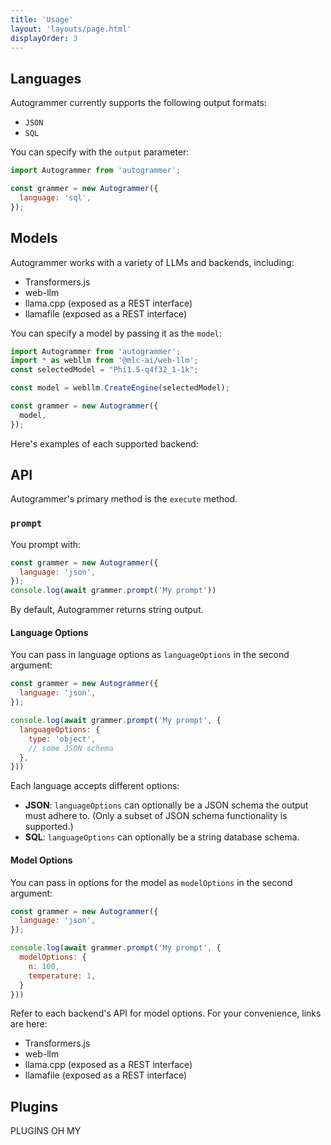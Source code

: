```yaml
---
title: 'Usage'
layout: 'layouts/page.html'
displayOrder: 3
---
```


## Languages

Autogrammer currently supports the following output formats:

- `JSON`
- `SQL`

You can specify with the `output` parameter:

```javascript
import Autogrammer from 'autogrammer';

const grammer = new Autogrammer({
  language: 'sql',
});
```

## Models

Autogrammer works with a variety of LLMs and backends, including:

- Transformers.js 
- web-llm
- llama.cpp (exposed as a REST interface)
- llamafile (exposed as a REST interface)

You can specify a model by passing it as the `model`:

```javascript
import Autogrammer from 'autogrammer';
import * as webllm from '@mlc-ai/web-llm';
const selectedModel = "Phi1.5-q4f32_1-1k";

const model = webllm.CreateEngine(selectedModel);

const grammer = new Autogrammer({
  model,
});
```

Here's examples of each supported backend:

## API

Autogrammer's primary method is the `execute` method.

### `prompt`

You prompt with:

```javascript
const grammer = new Autogrammer({
  language: 'json',
});
console.log(await grammer.prompt('My prompt'))
```

By default, Autogrammer returns string output.

#### Language Options

You can pass in language options as `languageOptions` in the second argument:

```javascript
const grammer = new Autogrammer({
  language: 'json',
});

console.log(await grammer.prompt('My prompt', {
  languageOptions: {
    type: 'object',
    // some JSON schema
  },
}))
```

Each language accepts different options:

- **JSON**: `languageOptions` can optionally be a JSON schema the output must adhere to. (Only a subset of JSON schema functionality is supported.)
- **SQL**: `languageOptions` can optionally be a string database schema.

#### Model Options

You can pass in options for the model as `modelOptions` in the second argument:

```javascript
const grammer = new Autogrammer({
  language: 'json',
});

console.log(await grammer.prompt('My prompt', {
  modelOptions: {
    n: 100,
    temperature: 1,
  }
}))
```

Refer to each backend's API for model options. For your convenience, links are here:

- Transformers.js 
- web-llm
- llama.cpp (exposed as a REST interface)
- llamafile (exposed as a REST interface)

## Plugins

PLUGINS OH MY
